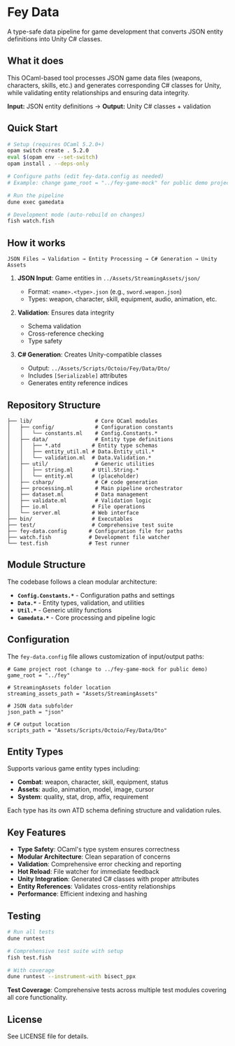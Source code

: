 # Fey Data

A type-safe data pipeline for game development that converts JSON entity definitions into Unity C# classes.

## What it does

This OCaml-based tool processes JSON game data files (weapons, characters, skills, etc.) and generates corresponding C# classes for Unity, while validating entity relationships and ensuring data integrity.

**Input:** JSON entity definitions → **Output:** Unity C# classes + validation

## Quick Start

```bash
# Setup (requires OCaml 5.2.0+)
opam switch create . 5.2.0
eval $(opam env --set-switch)
opam install . --deps-only

# Configure paths (edit fey-data.config as needed)
# Example: change game_root = "../fey-game-mock" for public demo project

# Run the pipeline
dune exec gamedata

# Development mode (auto-rebuild on changes)
fish watch.fish
```

## How it works

```
JSON Files → Validation → Entity Processing → C# Generation → Unity Assets
```

1. **JSON Input**: Game entities in `../Assets/StreamingAssets/json/`
   - Format: `<name>.<type>.json` (e.g., `sword.weapon.json`)
   - Types: weapon, character, skill, equipment, audio, animation, etc.

2. **Validation**: Ensures data integrity
   - Schema validation
   - Cross-reference checking
   - Type safety

3. **C# Generation**: Creates Unity-compatible classes
   - Output: `../Assets/Scripts/Octoio/Fey/Data/Dto/`
   - Includes `[Serializable]` attributes
   - Generates entity reference indices

## Repository Structure

```
├── lib/                    # Core OCaml modules
│   ├── config/             # Configuration constants
│   │   └── constants.ml    # Config.Constants.*
│   ├── data/               # Entity type definitions
│   │   ├── *.atd          # Entity type schemas
│   │   ├── entity_util.ml # Data.Entity_util.*
│   │   └── validation.ml  # Data.Validation.*
│   ├── util/               # Generic utilities
│   │   ├── string.ml      # Util.String.*
│   │   └── entity.ml      # (placeholder)
│   ├── csharp/             # C# code generation
│   ├── processing.ml       # Main pipeline orchestrator
│   ├── dataset.ml          # Data management
│   ├── validate.ml         # Validation logic
│   ├── io.ml              # File operations
│   └── server.ml          # Web interface
├── bin/                   # Executables
├── test/                  # Comprehensive test suite
├── fey-data.config       # Configuration file for paths
├── watch.fish            # Development file watcher
└── test.fish             # Test runner
```

## Module Structure

The codebase follows a clean modular architecture:

- **`Config.Constants.*`** - Configuration paths and settings
- **`Data.*`** - Entity types, validation, and utilities  
- **`Util.*`** - Generic utility functions
- **`Gamedata.*`** - Core processing and pipeline logic

## Configuration

The `fey-data.config` file allows customization of input/output paths:

```
# Game project root (change to ../fey-game-mock for public demo)
game_root = "../fey"

# StreamingAssets folder location
streaming_assets_path = "Assets/StreamingAssets"

# JSON data subfolder
json_path = "json"

# C# output location
scripts_path = "Assets/Scripts/Octoio/Fey/Data/Dto"
```

## Entity Types

Supports various game entity types including:
- **Combat**: weapon, character, skill, equipment, status
- **Assets**: audio, animation, model, image, cursor
- **System**: quality, stat, drop, affix, requirement

Each type has its own ATD schema defining structure and validation rules.

## Key Features

- **Type Safety**: OCaml's type system ensures correctness
- **Modular Architecture**: Clean separation of concerns
- **Validation**: Comprehensive error checking and reporting
- **Hot Reload**: File watcher for immediate feedback
- **Unity Integration**: Generated C# classes with proper attributes
- **Entity References**: Validates cross-entity relationships
- **Performance**: Efficient indexing and hashing

## Testing

```bash
# Run all tests
dune runtest

# Comprehensive test suite with setup
fish test.fish

# With coverage
dune runtest --instrument-with bisect_ppx
```

**Test Coverage**: Comprehensive tests across multiple test modules covering all core functionality.

## License

See LICENSE file for details.

